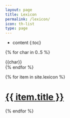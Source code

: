 ```yaml
---
layout: page
title: Lexicon
permalink: /lexicon/
icon: th-list
type: page
---
```


* content
{:toc}

{% for char in 0..5 %}
<div class="letter">
{{char}}
</div>
{% endfor %}

{% for item in site.lexicon %}
  <div class="lexicon">
    <h1><a href="{{ item.url }}">{{ item.title }}</a></h1>
  </div>
{% endfor %}
